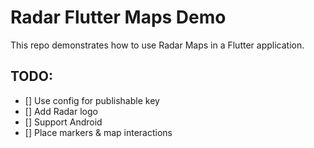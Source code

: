 # Radar Flutter Maps Demo

This repo demonstrates how to use Radar Maps in a Flutter application.

## TODO:
- [] Use config for publishable key
- [] Add Radar logo
- [] Support Android
- [] Place markers & map interactions
